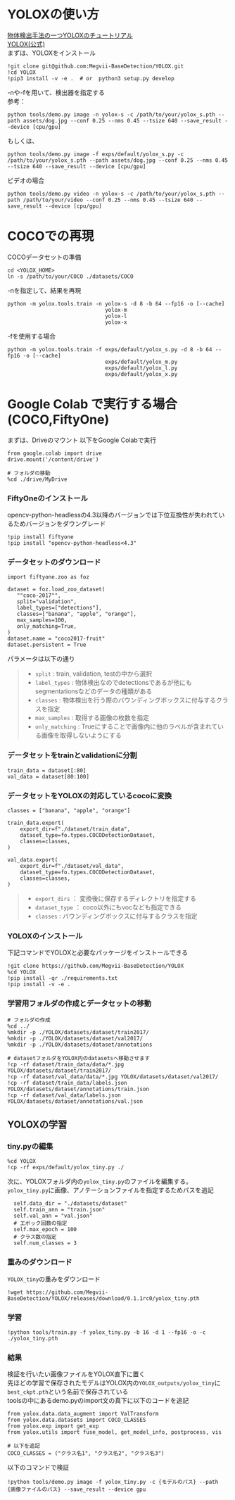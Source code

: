 # YOLOXの使い方  
[物体検出手法の一つYOLOXのチュートリアル](https://book.st-hakky.com/docs/object-detection-yolox-tutorial/)  
[YOLOX(公式)](https://github.com/Megvii-BaseDetection/YOLOX)  
まずは、YOLOXをインストール

```
!git clone git@github.com:Megvii-BaseDetection/YOLOX.git
!cd YOLOX
!pip3 install -v -e .  # or  python3 setup.py develop
```

-nや-fを用いて、検出器を指定する  
参考：

```
python tools/demo.py image -n yolox-s -c /path/to/your/yolox_s.pth --path assets/dog.jpg --conf 0.25 --nms 0.45 --tsize 640 --save_result --device [cpu/gpu]
```

もしくは、

```
python tools/demo.py image -f exps/default/yolox_s.py -c /path/to/your/yolox_s.pth --path assets/dog.jpg --conf 0.25 --nms 0.45 --tsize 640 --save_result --device [cpu/gpu]
```

ビデオの場合

```
python tools/demo.py video -n yolox-s -c /path/to/your/yolox_s.pth --path /path/to/your/video --conf 0.25 --nms 0.45 --tsize 640 --save_result --device [cpu/gpu]
```

# COCOでの再現
COCOデータセットの準備

```
cd <YOLOX_HOME>
ln -s /path/to/your/COCO ./datasets/COCO
```

-nを指定して、結果を再現

```
python -m yolox.tools.train -n yolox-s -d 8 -b 64 --fp16 -o [--cache]
                               yolox-m
                               yolox-l
                               yolox-x
```

-fを使用する場合

```
python -m yolox.tools.train -f exps/default/yolox_s.py -d 8 -b 64 --fp16 -o [--cache]
                               exps/default/yolox_m.py
                               exps/default/yolox_l.py
                               exps/default/yolox_x.py
```



# Google Colab で実行する場合(COCO,FiftyOne)
まずは、Driveのマウント
以下をGoogle Colabで実行

```
from google.colab import drive
drive.mount('/content/drive')

# フォルダの移動
%cd ./drive/MyDrive
```

### FiftyOneのインストール
opencv-python-headlessの4.3以降のバージョンでは下位互換性が失われているためバージョンをダウングレード

```
!pip install fiftyone
!pip install "opencv-python-headless<4.3"
```

### データセットのダウンロード

```
import fiftyone.zoo as foz

dataset = foz.load_zoo_dataset(
   ""coco-2017"",
   split="validation",
   label_types=["detections"],
   classes=["banana", "apple", "orange"],
   max_samples=100,
   only_matching=True,
)
dataset.name = "coco2017-fruit"
dataset.persistent = True
```

パラメータは以下の通り  
> - `split` : train, validation, testの中から選択  
> - `label_types` : 物体検出なのでdetectionsであるが他にもsegmentationsなどのデータの種類がある  
> - `classes` : 物体検出を行う際のバウンディングボックスに付与するクラスを指定
> - `max_samples` : 取得する画像の枚数を指定
> - `only_matching` : Trueにすることで画像内に他のラベルが含まれている画像を取得しないようにする


### データセットをtrainとvalidationに分割

```
train_data = dataset[:80]
val_data = dataset[80:100]
```

### データセットをYOLOXの対応しているcocoに変換

```
classes = ["banana", "apple", "orange"]

train_data.export(
    export_dir=f"./dataset/train_data",
    dataset_type=fo.types.COCODetectionDataset,
    classes=classes,
)

val_data.export(
    export_dir=f"./dataset/val_data",
    dataset_type=fo.types.COCODetectionDataset,
    classes=classes,
)
```

> - `export_dirs` ： 変換後に保存するディレクトリを指定する
> - `dataset_type` ： coco以外にもvocなども指定できる
> - `classes` : バウンディングボックスに付与するクラスを指定


### YOLOXのインストール
下記コマンドでYOLOXと必要なパッケージをインストールできる

```
!git clone https://github.com/Megvii-BaseDetection/YOLOX
%cd YOLOX
!pip install -qr ./requirements.txt 
!pip install -v -e .
```


### 学習用フォルダの作成とデータセットの移動

```
# フォルダの作成
%cd ../
%mkdir -p ./YOLOX/datasets/dataset/train2017/
%mkdir -p ./YOLOX/datasets/dataset/val2017/
%mkdir -p ./YOLOX/datasets/dataset/annotations

# datasetフォルダをYOLOX内のdatasetsへ移動させます
!cp -rf dataset/train_data/data/*.jpg YOLOX/datasets/dataset/train2017/
!cp -rf dataset/val_data/data/*.jpg YOLOX/datasets/dataset/val2017/
!cp -rf dataset/train_data/labels.json YOLOX/datasets/dataset/annotations/train.json
!cp -rf dataset/val_data/labels.json YOLOX/datasets/dataset/annotations/val.json
```


## YOLOXの学習
### tiny.pyの編集

```
%cd YOLOX
!cp -rf exps/default/yolox_tiny.py ./
```

次に、YOLOXフォルダ内の`yolox_tiny.py`のファイルを編集する。`yolox_tiny.py`に画像、アノテーションファイルを指定するためパスを追記

```
  self.data_dir = "./datasets/dataset"
  self.train_ann = "train.json"
  self.val_ann = "val.json"
  # エポック回数の指定
  self.max_epoch = 100
  # クラス数の指定
  self.num_classes = 3
```


### 重みのダウンロード
`YOLOX_tiny`の重みをダウンロード

```
!wget https://github.com/Megvii-BaseDetection/YOLOX/releases/download/0.1.1rc0/yolox_tiny.pth
```


### 学習

```
!python tools/train.py -f yolox_tiny.py -b 16 -d 1 --fp16 -o -c ./yolox_tiny.pth
```


### 結果
検証を行いたい画像ファイルをYOLOX直下に置く  
先ほどの学習で保存されたモデルはYOLOX内の`YOLOX_outputs/yolox_tiny`に`best_ckpt.pth`という名前で保存されている  
toolsの中にあるdemo.pyのimport文の真下に以下のコードを追記

```
from yolox.data.data_augment import ValTransform
from yolox.data.datasets import COCO_CLASSES
from yolox.exp import get_exp
from yolox.utils import fuse_model, get_model_info, postprocess, vis

# 以下を追記
COCO_CLASSES = ("クラス名1", "クラス名2", "クラス名3")
```

以下のコマンドで検証
```
!python tools/demo.py image -f yolox_tiny.py -c {モデルのパス} --path {画像ファイルのパス} --save_result --device gpu
```

